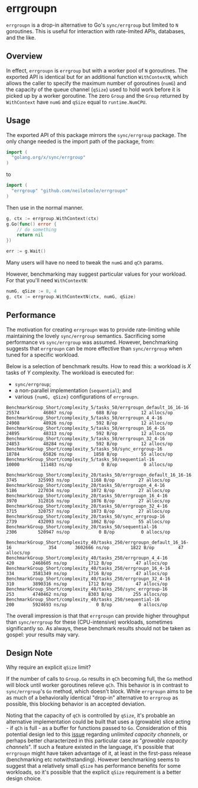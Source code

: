 # errgroupn
`errgroupn` is a drop-in alternative to Go's `sync/errgroup` but limited
to `N` goroutines. This is useful for interaction with rate-lmited
APIs, databases, and the like.

## Overview
In effect, `errgroupn` is `errgroup` but with a worker pool
of `N` goroutines. The exported API is identical but for an additional
function `WithContextN`, which allows the caller
to specify the maximum number of goroutines (`numG`) and the capacity
of the queue channel (`qSize`) used to hold work before it is picked
up by a worker goroutine. The zero `Group` and the `Group` returned
by `WithContext` have `numG` and `qSize` equal to `runtime.NumCPU`.


## Usage
The exported API of this package mirrors the `sync/errgroup` package.
The only change needed is the import path of the package, from:

```go
import (
  "golang.org/x/sync/errgroup"
)
```

to

```go
import (
  "errgroup" "github.com/neilotoole/errgroupn"
)
```

Then use in the normal manner.

```go
g, ctx := errgroup.WithContext(ctx)
g.Go(func() error {
    // do something
    return nil
})

err := g.Wait()
```

Many users will have no need to tweak the `numG` and `qCh` params.

However, benchmarking may suggest particular values for your workload.
For that you'll need `WithContextN`:

```go
numG, qSize := 8, 4
g, ctx := errgroup.WithContextN(ctx, numG, qSize)

```

## Performance
The motivation for creating `errgroupn` was to provide rate-limiting while
maintaining the lovely `sync/errgroup` semantics. Sacrificing some
performance vs `sync/errgroup` was assumed. However, benchmarking
suggests that `errgroupn` can be more effective than `sync/errgroup` 
when tuned for a specific workload.

Below is a selection of benchmark results. How to read this: a workload is _X_ tasks
of _Y_ complexity. The workload is executed for:
 
- `sync/errgroup`;
- a non-parallel implementation (`sequential`); and
- various `{numG, qSize}` configurations of `errgroupn`.

```
BenchmarkGroup_Short/complexity_5/tasks_50/errgroupn_default_16_16-16         	   25574	     46867 ns/op	     688 B/op	      12 allocs/op
BenchmarkGroup_Short/complexity_5/tasks_50/errgroupn_4_4-16                   	   24908	     48926 ns/op	     592 B/op	      12 allocs/op
BenchmarkGroup_Short/complexity_5/tasks_50/errgroupn_16_4-16                  	   24895	     48313 ns/op	     592 B/op	      12 allocs/op
BenchmarkGroup_Short/complexity_5/tasks_50/errgroupn_32_4-16                  	   24853	     48284 ns/op	     592 B/op	      12 allocs/op
BenchmarkGroup_Short/complexity_5/tasks_50/sync_errgroup-16                   	   18784	     65826 ns/op	    1858 B/op	      55 allocs/op
BenchmarkGroup_Short/complexity_5/tasks_50/sequential-16                      	   10000	    111483 ns/op	       0 B/op	       0 allocs/op

BenchmarkGroup_Short/complexity_20/tasks_50/errgroupn_default_16_16-16        	    3745	    325993 ns/op	    1168 B/op	      27 allocs/op
BenchmarkGroup_Short/complexity_20/tasks_50/errgroupn_4_4-16                  	    5186	    227034 ns/op	    1072 B/op	      27 allocs/op
BenchmarkGroup_Short/complexity_20/tasks_50/errgroupn_16_4-16                 	    3970	    312816 ns/op	    1076 B/op	      27 allocs/op
BenchmarkGroup_Short/complexity_20/tasks_50/errgroupn_32_4-16                 	    3715	    320757 ns/op	    1073 B/op	      27 allocs/op
BenchmarkGroup_Short/complexity_20/tasks_50/sync_errgroup-16                  	    2739	    432093 ns/op	    1862 B/op	      55 allocs/op
BenchmarkGroup_Short/complexity_20/tasks_50/sequential-16                     	    2306	    520947 ns/op	       0 B/op	       0 allocs/op

BenchmarkGroup_Short/complexity_40/tasks_250/errgroupn_default_16_16-16       	     354	   3602666 ns/op	    1822 B/op	      47 allocs/op
BenchmarkGroup_Short/complexity_40/tasks_250/errgroupn_4_4-16                 	     420	   2468605 ns/op	    1712 B/op	      47 allocs/op
BenchmarkGroup_Short/complexity_40/tasks_250/errgroupn_16_4-16                	     334	   3581349 ns/op	    1716 B/op	      47 allocs/op
BenchmarkGroup_Short/complexity_40/tasks_250/errgroupn_32_4-16                	     310	   3890316 ns/op	    1712 B/op	      47 allocs/op
BenchmarkGroup_Short/complexity_40/tasks_250/sync_errgroup-16                 	     253	   4740462 ns/op	    8303 B/op	     255 allocs/op
BenchmarkGroup_Short/complexity_40/tasks_250/sequential-16                    	     200	   5924693 ns/op	       0 B/op	       0 allocs/op
```

The overall impression is that that `errgroupn` can provide higher
throughput than `sync/errgroup` for these (CPU-intensive) workloads,
sometimes significantly so. As always, these benchmark results should
not be taken as gospel: your results may vary.


## Design Note
Why require an explicit `qSize` limit?

If the number of calls to `Group.Go` results in `qCh` becoming
full, the `Go` method will block until worker goroutines relieve `qCh`.
This behavior is in contrast to `sync/errgroup`'s `Go` method, which doesn't block.
While `errgroupn` aims to be as much of a behaviorally identical
"drop-in" alternative to `errgroup` as possible, this blocking behavior
is an accepted deviation.

Noting that the capacity of `qCh` is controlled by `qSize`, it's probable an
alternative implementation could be built that uses a (growable) slice
acting - if `qCh` is full - as a buffer for functions passed to `Go`.
Consideration of this potential design led to this [issue](https://github.com/golang/go/issues/20352)
regarding _unlimited capacity channels_, or perhaps better characterized
in this particular case as "_growable capacity channels_". If such a
feature existed in the language, it's possible that `errgroupn` might
have taken advantage of it, at least in the first-pass release (benchmarking
etc notwithstanding). However benchmarking seems to suggest that a relatively
small `qSize` has performance benefits for some workloads, so it's possible
that the explicit `qSize` requirement is a better design choice.